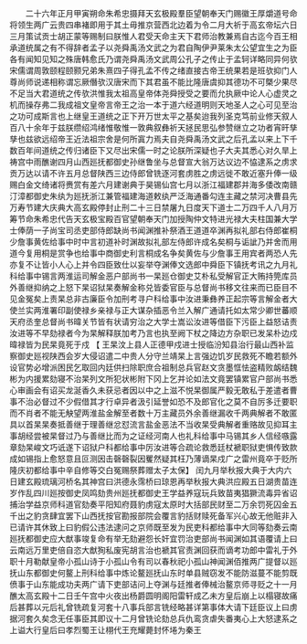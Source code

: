 <!-- { "loadSidebar": true } -->
　　二十六年正月甲寅朔命朱希忠摄拜天玄极殿羣臣望朝奉天门赐徽王厚爝道号命将领生两广云贵四串褚即用于其土毋推京营西北边着为令二月大祈于高玄帝坛六日三月策试贡士胡正蒙等赐制曰朕惟人君受天命主天下君师治教兼焉自古迄今百王相承道统属之有不得辞者孟子以尧舜禹汤文武之为君自陶伊尹莱朱太公望宜生之为臣各有闻知见知之殊唐韩愈氏乃谓尧舜禹汤文武周公孔子之传止于孟轲详略同异何欤宋儒谓周敦颐程颐颢兄弟朱熹四子得孔孟不传之绪直接古帝王统果若是班欤抑门人尊尚师说递相称谓忘厥僭欤汉唐宋而下其君虽不能比隆唐虞抑其德功不可槩少果尽不足当大君道统之传欤洪惟我太祖高皇帝体尧舜授受之要而允执厥中论人心虚灵之机而操存弗二我成祖文皇帝言帝王之治一本于道六经道明则天地圣人之心可见至治之功可成斯言也上继皇王道统之正下开万世太平之基矣迨我列圣克笃前业修天叙人百八十余年于兹朕缵绍鸿绪惟敬惟一敦典叙彝祈天拯民思弘参赞继立之功者宵旰孳孳也兹欲远绍帝王近法祖宗舍是何所寘力焉夫自尧舜禹汤文武之后孔孟以来上下千数百年间道统之传归诸臣下又尽出宋儒一时之论朕所深疑也子大夫其悉心对久旱上祷宫中雨醮谢四月山西廵抚都御史孙继鲁坐与总督宣大翁万达议边不恊逮系之虏求贡万达以请不许五月总督陕西三边侍郎曾铣逐河套虏胜之虏远徙不敢近塞升俸一级赐白金文绮诸将赉赏有差六月建谢典于昊锡仙宫七月以浙江福建郡并海多倭改南赣汀漳都御史朱纨为廵抚浙江兼管福建海道敕纨严泛海通番勾连主藏之禁河决曹县先万寿节建大庆典大高玄殿停封止刑二十三日禁屠九日度天下道士二万四千人八月万筹节命朱希忠代告天玄极宝殿百官望朝奉天门加授陶仲文特进光禄大夫柱国兼大学士俸荫一子尚宝司丞吏部侍郎缺尚书闻渊推补祭酒王道道卒渊再拟礼部右侍郎崔桐少詹事黄佐给事中时中言初道补时渊故拟礼部左侍郎许成名矣桐与诟訿乃并舍而用道今复用桐是赏争也给事中商御史利言桐成名争矣黄佐与少詹事王用宾者两恐人先亦复不让皆小人心上并令四臣致仕以妄举夺渊俸文选郎中舜臣下镇抚考讯之九月礼科给事中锡言两淮运司解金恶户部尚书一杲廵仓御史艾朴私受解官正大贿持筦库员外善继抑纳之上怒下杲诏狱杲奏解金称兑皆委官臣与总督尚书移文往来而已臣目不见金冤矣上责杲总非古廉臣令加刑考寻户科给事中汝进秉彝养正起宗等言解金者大使兰实两淮署印副使禄乡亲禄与正大谋杂插恶令兰入解广通请托如太常少卿世蕃顺天府丞奎总督尚书暐关节皆有状请穷治之大学士嵩讼汝进等借臣下污臣上益怒诘责汝进等不早劾禄者今为杲解释朕加考乃言也执至阙下杖之降边方杂职已发呆朴边戍暐禄皆为民杲竟死于戍 【 王杲汶上县人正德甲戍进士授临汾知县治行最山西补监察御史廵视陕西会岁大侵诏遣二中贵人分守兰靖杲上言强边饥岁民救死不瞻若额外设官势必增派困民乞取回内廷供扫除职庶合祖制总兵官赵文贪墨恇怯盗精败衂结魏彬为内援累劾寝不治杲列文所犯状彬附下冈上乞并论如法文竟罢镇累官户部尚书悉心审画会有诏买龙涎香久未获忌者因以中之上滋不悦杲御属严毅无敢私于差遣者曹事不治必督过不少假借其才行卓异者汲引延誉如恐不及郎官化之莫不自厉多迁要职而不肖者不能无觖望两淮盐金解至者数十万主藏员外余善继漏收千两典解者不敢匿具以首杲杲奏抵善继于理善继忿怼流言盐金恶法不当收杲受典解者重赂故见抑耳主事胡经尝被杲督过乃与善继比而为之证经河南人也礼科给事中马锡其乡人信经嗾露章劾杲峻文巧诋遂下诏狱户科都给事中厉汝进等合疏论救悉廷杖褫职狱吏惧传致款成如锡指上愈怒意且叵测因击磬磬裂因矍然疑其枉乃薄谪杲戍广之雷州竟卒于贬所隆庆初都给事中辛自修等交白冤赐祭葬赠太子太保】 闰九月举秋报大典于大内六日建玄殿琉璃河桥名其神宫曰洪德永霈桥曰琼恩再举秋报大典洪应殿五日湖贵苗连岁作乱四川廵按御史凤鸣劾贵州廵抚都御史王学益养寇玩兵致苗夷猖獗流毒异省诏捕治学益京师科道官劾奏平阳知府聂豹虏寇太原时大括部民财至二万余罚死囚金五千出之豹贪肆宜罢下山西抚按官勘报部院会覆言豹括财赎死备军兴心故无他赃非入已请许其休致上曰豹假公违法逮问之京师既至发为民吏科都给事中大同等劾奏云南廵抚都御史应大猷事竣复命有举无劾避怨长奸宜罚治吏部尚书闻渊如其语覆请上曰云南远万里吏倍自恣大猷狥私废宪胡言治也褫其官责渊回获而谪考功郎中雷礼于外职十月勒献皇帝小孤山诗于小孤山令有司以春秋祀小孤山神闻渊佰推两广提督以廵抚山东都御史何鳌上刑科给事中炼论鳌廵抚山东时单县贼窃发不能防滋蔓不能剪既偾事于山东能成功夫两广请下吏部诘问上夺渊与廷推者俸械治鳌京师寻贬之十一月醮太高玄殿十二日壬午宫中火夜出杨爵圆明阁阳雷轩成乙未方皇后崩上以榻寝故痛后甚葬以元后礼曾铣疏复河套十八事兵部言铣经略甚详第事体大请下廷臣议上曰虏据河套久矣念无任事臣其即议十二月曾铣论劾总兵仇鸾贪虐失番夷心上大怒逮系之上谥大行皇后曰孝烈蜀王让栩代王充耀薨封怀埢为秦王 
